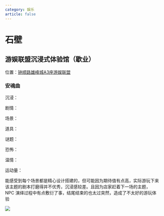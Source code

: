 ```yaml
---
category: 娱乐
article: false
---
```


# 石壁

## 游娱联盟沉浸式体验馆（歇业）

<span class="icon iconfont icon-locate"></span> 位置：<a href="https://ditu.amap.com/place/B0G2AK3JQM" target="_blank">钟顺路雄峰城A3座游娱联盟</a>

### 安魂曲

沉浸：<el-rate model-value="1" disabled text-color="#ff9900" show-score />

剧情：<el-rate model-value="1" disabled text-color="#ff9900" show-score />

场景：<el-rate model-value="4" disabled text-color="#ff9900" show-score />

道具：<el-rate model-value="3" disabled text-color="#ff9900" show-score />

谜题：<el-rate model-value="2" disabled text-color="#ff9900" show-score />

恐怖：<el-rate model-value="0" disabled text-color="#ff9900" show-score />

温情：<el-rate model-value="0" disabled text-color="#ff9900" show-score />

运动量：<el-rate model-value="0" disabled text-color="#ff9900" show-score />

能感受到每个场景都是精心设计搭建的，但可能因为期待值有点高，实际游玩下来该主题的剧本打磨得并不优秀，沉浸感较差。且因为店家赶着下一场的主题，NPC 演绎过程中有点敷衍了事，结尾结束的也太过突然，造成了不太好的游玩体验

![](https://img.sherry4869.com/blog/life/play/guangzhou/py/yylm/img.jpg)